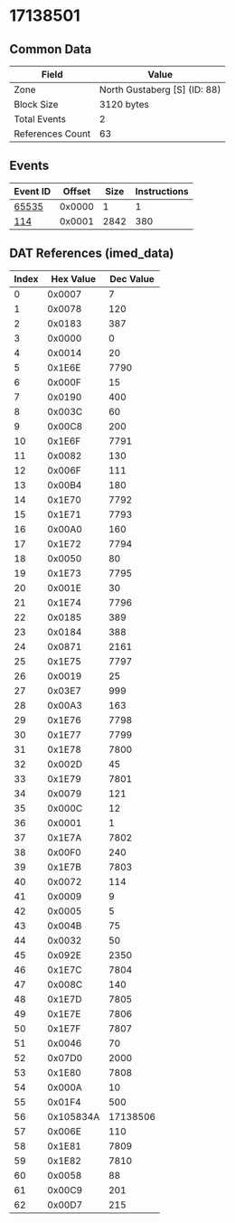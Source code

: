 # 17138501

## Common Data

| Field            | Value                        |
|------------------|------------------------------|
| Zone             | North Gustaberg [S] (ID: 88) |
| Block Size       | 3120 bytes                   |
| Total Events     | 2                            |
| References Count | 63                           |

## Events

| Event ID            | Offset   |   Size |   Instructions |
|---------------------|----------|--------|----------------|
| [65535](./65535.md) | 0x0000   |      1 |              1 |
| [114](./114.md)     | 0x0001   |   2842 |            380 |

## DAT References (imed_data)

|   Index | Hex Value   |   Dec Value |
|---------|-------------|-------------|
|       0 | 0x0007      |           7 |
|       1 | 0x0078      |         120 |
|       2 | 0x0183      |         387 |
|       3 | 0x0000      |           0 |
|       4 | 0x0014      |          20 |
|       5 | 0x1E6E      |        7790 |
|       6 | 0x000F      |          15 |
|       7 | 0x0190      |         400 |
|       8 | 0x003C      |          60 |
|       9 | 0x00C8      |         200 |
|      10 | 0x1E6F      |        7791 |
|      11 | 0x0082      |         130 |
|      12 | 0x006F      |         111 |
|      13 | 0x00B4      |         180 |
|      14 | 0x1E70      |        7792 |
|      15 | 0x1E71      |        7793 |
|      16 | 0x00A0      |         160 |
|      17 | 0x1E72      |        7794 |
|      18 | 0x0050      |          80 |
|      19 | 0x1E73      |        7795 |
|      20 | 0x001E      |          30 |
|      21 | 0x1E74      |        7796 |
|      22 | 0x0185      |         389 |
|      23 | 0x0184      |         388 |
|      24 | 0x0871      |        2161 |
|      25 | 0x1E75      |        7797 |
|      26 | 0x0019      |          25 |
|      27 | 0x03E7      |         999 |
|      28 | 0x00A3      |         163 |
|      29 | 0x1E76      |        7798 |
|      30 | 0x1E77      |        7799 |
|      31 | 0x1E78      |        7800 |
|      32 | 0x002D      |          45 |
|      33 | 0x1E79      |        7801 |
|      34 | 0x0079      |         121 |
|      35 | 0x000C      |          12 |
|      36 | 0x0001      |           1 |
|      37 | 0x1E7A      |        7802 |
|      38 | 0x00F0      |         240 |
|      39 | 0x1E7B      |        7803 |
|      40 | 0x0072      |         114 |
|      41 | 0x0009      |           9 |
|      42 | 0x0005      |           5 |
|      43 | 0x004B      |          75 |
|      44 | 0x0032      |          50 |
|      45 | 0x092E      |        2350 |
|      46 | 0x1E7C      |        7804 |
|      47 | 0x008C      |         140 |
|      48 | 0x1E7D      |        7805 |
|      49 | 0x1E7E      |        7806 |
|      50 | 0x1E7F      |        7807 |
|      51 | 0x0046      |          70 |
|      52 | 0x07D0      |        2000 |
|      53 | 0x1E80      |        7808 |
|      54 | 0x000A      |          10 |
|      55 | 0x01F4      |         500 |
|      56 | 0x105834A   |    17138506 |
|      57 | 0x006E      |         110 |
|      58 | 0x1E81      |        7809 |
|      59 | 0x1E82      |        7810 |
|      60 | 0x0058      |          88 |
|      61 | 0x00C9      |         201 |
|      62 | 0x00D7      |         215 |
